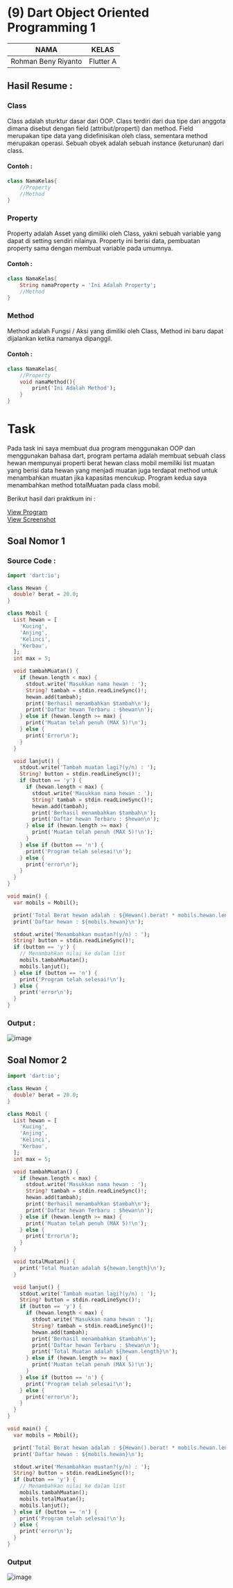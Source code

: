 # (9) Dart Object Oriented Programming 1

| NAMA |  KELAS
|--|--|
| Rohman Beny Riyanto  |  Flutter A

## Hasil Resume :

### Class
Class adalah sturktur dasar dari OOP. Class terdiri dari dua tipe dari anggota dimana disebut dengan field (attribut/properti) dan method. Field merupakan tipe data yang didefinisikan oleh class, sementara method merupakan operasi. Sebuah obyek adalah sebuah instance (keturunan) dari class.

#### Contoh :
```dart
class NamaKelas{
    //Property
    //Method
}
```

### Property
Property adalah Asset yang dimiliki oleh Class, yakni sebuah variable yang dapat di setting sendiri nilainya. Property ini berisi data, pembuatan property sama dengan membuat variable pada umumnya.

#### Contoh :
```dart
class NamaKelas{
    String namaProperty = 'Ini Adalah Property';
    //Method
}
```

### Method
Method adalah Fungsi / Aksi yang dimiliki oleh Class, Method ini baru dapat dijalankan ketika namanya dipanggil.

#### Contoh :
```dart
class NamaKelas{
    //Property
    void namaMethod(){
        print('Ini Adalah Method');
    }
}
```

# Task
Pada task ini saya membuat dua program menggunakan OOP dan menggunakan bahasa dart, program pertama adalah membuat sebuah class hewan mempunyai properti berat hewan class mobil memiliki list muatan yang berisi data hewan yang menjadi muatan juga terdapat method untuk menambahkan muatan jika kapasitas mencukup. Program kedua saya menambahkan method totalMuatan pada class mobil.

Berikut hasil dari praktkum ini :

[View Program](https://github.com/RohmanBenyRiyanto/flutter_rohman-beny-riyanto/tree/main/09_Dart%20Object%20Oriented%20Programming%201/praktikum/dart_object_oriented_programming_1)<br>
[View Screenshot](https://github.com/RohmanBenyRiyanto/flutter_rohman-beny-riyanto/tree/main/09_Dart%20Object%20Oriented%20Programming%201/screenshot)

## Soal Nomor 1

### Source Code :
```dart
import 'dart:io';

class Hewan {
  double? berat = 20.0;
}

class Mobil {
  List hewan = [
    'Kucing',
    'Anjing',
    'Kelinci',
    'Kerbau',
  ];
  int max = 5;

  void tambahMuatan() {
    if (hewan.length < max) {
      stdout.write('Masukkan nama hewan : ');
      String? tambah = stdin.readLineSync()!;
      hewan.add(tambah);
      print('Berhasil menambahkan $tambah\n');
      print('Daftar hewan Terbaru : $hewan\n');
    } else if (hewan.length >= max) {
      print('Muatan telah penuh (MAX 5)!\n');
    } else {
      print('Error\n');
    }
  }

  void lanjut() {
    stdout.write('Tambah muatan lagi?(y/n) : ');
    String? button = stdin.readLineSync()!;
    if (button == 'y') {
      if (hewan.length < max) {
        stdout.write('Masukkan nama hewan : ');
        String? tambah = stdin.readLineSync()!;
        hewan.add(tambah);
        print('Berhasil menambahkan $tambah\n');
        print('Daftar hewan Terbaru : $hewan\n');
      } else if (hewan.length >= max) {
        print('Muatan telah penuh (MAX 5)!\n');
      }
    } else if (button == 'n') {
      print('Program telah selesai!\n');
    } else {
      print('error\n');
    }
  }
}

void main() {
  var mobils = Mobil();

  print('Total Berat hewan adalah : ${Hewan().berat! * mobils.hewan.length}');
  print('Daftar hewan : ${mobils.hewan}\n');

  stdout.write('Menambahkan muatan?(y/n) : ');
  String? button = stdin.readLineSync()!;
  if (button == 'y') {
    // Menambahkan nilai ke dalam list
    mobils.tambahMuatan();
    mobils.lanjut();
  } else if (button == 'n') {
    print('Program telah selesai!\n');
  } else {
    print('error\n');
  }
}
```

### Output :
![image](https://github.com/RohmanBenyRiyanto/flutter_rohman-beny-riyanto/blob/main/09_Dart%20Object%20Oriented%20Programming%201/screenshot/Output%20Nomor%201.png)

## Soal Nomor 2

```dart
import 'dart:io';

class Hewan {
  double? berat = 20.0;
}

class Mobil {
  List hewan = [
    'Kucing',
    'Anjing',
    'Kelinci',
    'Kerbau',
  ];
  int max = 5;

  void tambahMuatan() {
    if (hewan.length < max) {
      stdout.write('Masukkan nama hewan : ');
      String? tambah = stdin.readLineSync()!;
      hewan.add(tambah);
      print('Berhasil menambahkan $tambah\n');
      print('Daftar hewan Terbaru : $hewan\n');
    } else if (hewan.length >= max) {
      print('Muatan telah penuh (MAX 5)!\n');
    } else {
      print('Error\n');
    }
  }

  void totalMuatan() {
    print('Total Muatan adalah ${hewan.length}\n');
  }

  void lanjut() {
    stdout.write('Tambah muatan lagi?(y/n) : ');
    String? button = stdin.readLineSync()!;
    if (button == 'y') {
      if (hewan.length < max) {
        stdout.write('Masukkan nama hewan : ');
        String? tambah = stdin.readLineSync()!;
        hewan.add(tambah);
        print('Berhasil menambahkan $tambah\n');
        print('Daftar hewan Terbaru : $hewan\n');
        print('Total Muatan adalah ${hewan.length}\n');
      } else if (hewan.length >= max) {
        print('Muatan telah penuh (MAX 5)!\n');
      }
    } else if (button == 'n') {
      print('Program telah selesai!\n');
    } else {
      print('error\n');
    }
  }
}

void main() {
  var mobils = Mobil();

  print('Total Berat hewan adalah : ${Hewan().berat! * mobils.hewan.length}');
  print('Daftar hewan : ${mobils.hewan}\n');

  stdout.write('Menambahkan muatan?(y/n) : ');
  String? button = stdin.readLineSync()!;
  if (button == 'y') {
    // Menambahkan nilai ke dalam list
    mobils.tambahMuatan();
    mobils.totalMuatan();
    mobils.lanjut();
  } else if (button == 'n') {
    print('Program telah selesai!\n');
  } else {
    print('error\n');
  }
}
```

### Output
![image](https://github.com/RohmanBenyRiyanto/flutter_rohman-beny-riyanto/blob/main/09_Dart%20Object%20Oriented%20Programming%201/screenshot/Output%20Nomor%202.png)